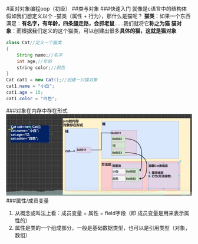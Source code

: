 #面对对象编程oop（初级）
##类与对象
###快速入门
就像是c语言中的结构体
假如我们想定义以个 -猫类（属性 + 行为），那什么是猫呢？
**猫类**：如果一个东西满足：**有名字，有年龄，四条腿走路，会抓老鼠**……我们就将它**称之为猫**
**猫对象**：而根据我们定义的这个猫类，可以创建出很多**具体的猫，这就是猫对象**
```java
class Cat//定义一个猫类
{
    String name;//名字
    int age;//年龄
    string color;//颜色
}
Cat cat1 = new Cat();//创建一只猫对象
cat1.name = "小白";
cat1.age = 15;
cat1.color = "白色";
```
###对象在内存中存在形式
![](../%E5%AF%B9%E8%B1%A1%E5%AD%98%E5%9C%A8%E5%BD%A2%E5%BC%8F.png)
###属性/成员变量
1. 从概念或叫法上看：成员变量 = 属性 = field字段（即 成员变量是用来表示属性的）
2. 属性是类的一个组成部分，一般是基础数据类型，也可以是引用类型（对象，数组）